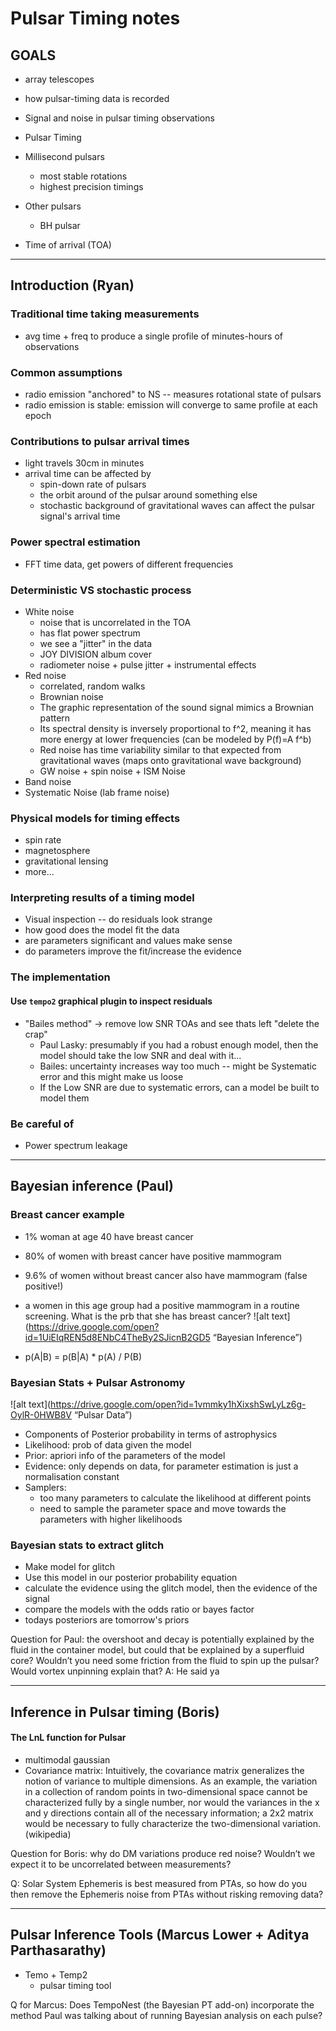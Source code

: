 # Pulsar Timing notes

## GOALS
* array telescopes
* how pulsar-timing data is recorded

* Signal and noise in pulsar timing observations
* Pulsar Timing
* Millisecond pulsars
    * most stable rotations
    * highest precision timings
* Other pulsars
  * BH pulsar
* Time of arrival (TOA)
___
## Introduction (Ryan)

### Traditional time taking measurements
* avg time + freq to produce a single profile of minutes-hours of observations


### Common assumptions
* radio emission "anchored" to NS -- measures rotational state of pulsars
* radio emission is stable: emission will converge to same profile at each epoch


### Contributions to pulsar arrival times
* light travels 30cm in minutes
* arrival time can be affected by
  * spin-down rate of pulsars
  * the orbit around of the pulsar around something else
  * stochastic background of gravitational waves can affect the pulsar signal's arrival time

### Power spectral estimation
* FFT time data, get powers of different frequencies

### Deterministic VS stochastic process
* White noise
  * noise that is uncorrelated in the TOA
  * has flat power spectrum
  * we see a "jitter" in the data
  * JOY DIVISION album cover
  * radiometer noise + pulse jitter + instrumental effects
* Red noise
  * correlated, random walks
  * Brownian noise
  * The graphic representation of the sound signal mimics a Brownian pattern
  * Its spectral density is inversely proportional to f^2, meaning it has more energy at lower frequencies (can be modeled by P(f)=A f^b)
  * Red noise has time variability similar to that expected from gravitational waves (maps onto gravitational wave background)
  * GW noise + spin noise + ISM Noise
* Band noise
* Systematic Noise (lab frame noise)


### Physical models for timing effects
* spin rate
* magnetosphere
* gravitational lensing
* more...

### Interpreting results of a timing model
* Visual inspection -- do residuals look strange
* how good does the model fit the data
* are parameters significant and values make sense
* do parameters improve the fit/increase the evidence

### The implementation
#### Use `tempo2` graphical plugin to inspect residuals
* "Bailes method" -> remove low SNR TOAs and see thats left "delete the crap"
  * Paul Lasky: presumably if you had a robust enough model, then the model should take the low SNR and deal with it...
  * Bailes: uncertainty increases way too much -- might be Systematic error and this might make us loose
  * If the Low SNR are due to systematic errors, can a model be built to model them

### Be careful of
* Power spectrum leakage

___

## Bayesian inference (Paul)

### Breast cancer example

* 1% woman at age 40 have breast cancer
* 80% of women with breast cancer have positive mammogram
* 9.6% of women without breast cancer also have mammogram (false positive!)
* a women in this age group had a positive mammogram in a routine screening. What is the prb that she has breast cancer?
![alt text](https://drive.google.com/open?id=1UiEIqREN5d8ENbC4TheBy2SJicnB2GD5 “Bayesian Inference”)



* p(A|B) = p(B|A) * p(A) / P(B)

### Bayesian Stats + Pulsar Astronomy
![alt text](https://drive.google.com/open?id=1vmmky1hXixshSwLyLz6g-OylR-0HWB8V “Pulsar Data”)


* Components of Posterior probability in terms of astrophysics
* Likelihood: prob of data given the model
* Prior: apriori info of the parameters of the model
* Evidence: only depends on data, for parameter estimation is just a normalisation constant
* Samplers:
	* too many parameters to calculate the likelihood at different points
	* need to sample the parameter space and move towards the parameters with higher likelihoods

### Bayesian stats to extract glitch
* Make model for glitch
* Use this model in our posterior probability equation
* calculate the evidence using the glitch model, then the evidence of the signal
* compare the models with the odds ratio or bayes factor
* todays posteriors are tomorrow's priors

Question for Paul: the overshoot and decay is potentially explained by the fluid in the container model, but could that be explained by a superfluid core? Wouldn’t you need some friction from the fluid to spin up the pulsar? Would vortex unpinning explain that?
A: He said ya

___


## Inference in Pulsar timing (Boris)

#### The LnL function for Pulsar
* multimodal gaussian  
* Covariance matrix: Intuitively, the covariance matrix generalizes the notion of variance to multiple dimensions. As an example, the variation in a collection of random points in two-dimensional space cannot be characterized fully by a single number, nor would the variances in the x and y directions contain all of the necessary information; a 2x2 matrix would be necessary to fully characterize the two-dimensional variation. (wikipedia)

Question for Boris: why do DM variations produce red noise? Wouldn’t we expect it to be uncorrelated between measurements?

Q: Solar System Ephemeris is best measured from PTAs, so how do you then remove the Ephemeris noise from PTAs without risking removing data?

___

## Pulsar Inference Tools (Marcus Lower + Aditya Parthasarathy)

* Temo + Temp2
	* pulsar timing tool




Q for Marcus: Does TempoNest (the Bayesian PT add-on) incorporate the method Paul was talking about of running Bayesian analysis on each pulse?
